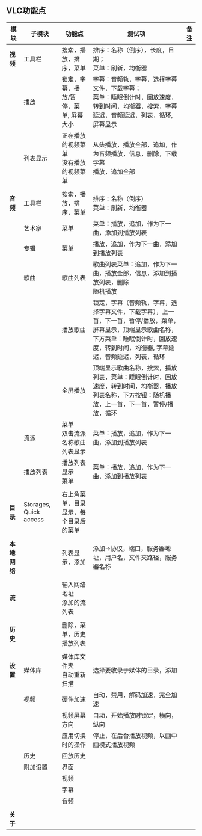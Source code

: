 ## VLC功能点

| 模块 | 子模块 | 功能点 | 测试项 | 备注 |
| ----- |-----|-----|-----|----- |
|**视频**|工具栏|搜索，播放，排序，菜单|排序：名称（倒序），长度，日期；<br>菜单：刷新，均衡器|
||播放|锁定，字幕，播放/暂停，菜单, 屏幕大小|字幕：音频轨，字幕，选择字幕文件，下载字幕；<br>菜单：睡眠倒计时，回放速度，转到时间，均衡器，搜索，字幕延迟，音频延迟，列表，循环, 屏幕显示|
||列表显示|正在播放的视频菜单<br>没有播放的视频菜单|从头播放，播放全部，追加，作为音频播放，信息，删除，下载字幕<br>播放，追加全部|
|||||
|**音频**|工具栏|搜索，播放，排序，菜单|排序：名称（倒序）<br>菜单：刷新，均衡器|
||艺术家|菜单|菜单：播放，追加，作为下一曲，添加到播放列表|
||专辑|菜单|播放，追加，作为下一曲，添加到播放列表|
||歌曲|歌曲列表|歌曲列表菜单：追加，作为下一曲，播放全部，信息，添加到播放列表，删除<br>随机播放|
|||播放歌曲|锁定，字幕（音频轨，字幕，选择字幕文件，下载字幕），上一首，下一首，暂停/播放，菜单，屏幕显示，顶端显示歌曲名称，下方菜单：睡眠倒计时，回放速度，转到时间，均衡器, 字幕延迟，音频延迟，列表，循环|
|||全屏播放|顶端显示歌曲名称，搜索，播放列表，菜单：睡眠倒计时，回放速度，转到时间，均衡器，播放列表名称，下方按钮：随机播放，上一首，下一首，暂停/播放，循环|
||流派|菜单<br>双击流派名称歌曲列表显示|菜单：播放，追加，作为下一曲，添加到播放列表|
||播放列表|播放列表显示<br>菜单|菜单：播放，追加，作为下一曲，添加到播放列表|
|||||
|**目录**|Storages, Quick access|右上角菜单，目录显示，每个目录后的菜单||
|||||
|**本地网络**||列表显示，添加|添加->协议，端口，服务器地址，用户名，文件夹路径，服务器名称|
|||||
|**流**||输入网络地址<br>添加的流列表||
|||||
|**历史**||删除，菜单，历史播放列表||
|||||
|**设置**|媒体库|媒体库文件夹<br>自动重新扫描|选择要收录于媒体的目录，添加|
||视频|硬件加速|自动，禁用，解码加速，完全加速|
|||视频屏幕方向|自动，开始播放时锁定，横向，纵向|
|||应用切换时的操作|停止，在后台播放视频，以画中画模式播放视频|
||历史|回放历史||
||附加设置|界面||
|||视频||
|||字幕||
|||音频||
|||||
|**关于**||||
